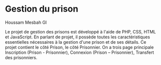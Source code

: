 # Gestion du prison
Houssam Mesbah GI

Le projet de gestion des prisons est développé à l'aide de PHP, CSS, HTML et JavaScript. En parlant de projet, il possède toutes les caractéristiques essentielles nécessaires à la gestion d'une prison et de ses détails. Ce projet contient le côté Prison, le côté Prisonnier. On a trois page principale Inscription (Prison - Prisonnier), Connexion (Prison – Prisonnier), Transfert des prisonniers.

